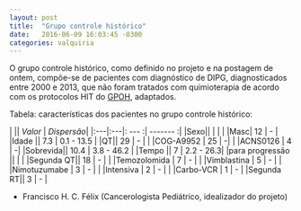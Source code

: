 ```yaml
---
layout: post
title:  "Grupo controle histórico"
date:   2016-06-09 16:03:45 -0300
categories: valquiria
---
```


O grupo controle histórico, como definido no projeto e na postagem de ontem, compõe-se de pacientes com diagnóstico de DIPG, diagnosticados entre 2000 e 2013, que não foram tratados com quimioterapia de acordo com os protocolos HIT do [GPOH](http://www.kinderkrebsinfo.de/gpoh_society/index_eng.html), adaptados.

Tabela: características dos pacientes no grupo controle histórico:

| || *Valor* | *Dispersão*|
|:---|:---|: --- :| ------- :|
|Sexo|| |  |
| |Masc| 12 | - |
|Idade || 7.3 | 0.1 - 13.5 |
|QT|| 29 | - |
|  |COG-A9952 | 25 | -|
|  |ACNS0126 | 4 | -|
|Sobrevida|| 10.4 | 3.8 - 46.2 |
|Tempo || 7 | 2.2 - 26.3|
|para progressão || | |
|Segunda QT|| 18 | - |
|  |Temozolomida | 7 | - |
|  |Vimblastina | 5 | - |
|  |Nimotuzumabe | 3 | - |
|  |Intensiva | 2 | - |
|  |Carbo-VCR | 1 | - |
|Segunda RT|| 3 | -  |


- Francisco H. C. Félix (Cancerologista Pediátrico, idealizador do projeto)
